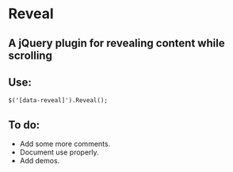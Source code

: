 # Reveal
## A jQuery plugin for revealing content while scrolling

## Use:

	$('[data-reveal]').Reveal();

## To do:

* Add some more comments.
* Document use properly.
* Add demos.